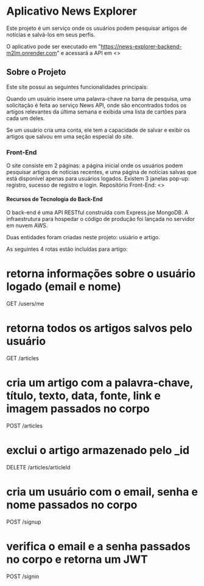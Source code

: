 # Aplicativo News Explorer

Este projeto é um serviço onde os usuários podem pesquisar artigos de notícias e salvá-los em seus perfis.

O aplicativo pode ser executado em "https://news-explorer-backend-m2lm.onrender.com" e acessará a API em <>

## Sobre o Projeto
Este site possui as seguintes funcionalidades principais:

Quando um usuário insere uma palavra-chave na barra de pesquisa, uma solicitação é feita ao serviço News API, onde são encontrados todos os artigos relevantes da última semana e exibida uma lista de cartões para cada um deles.

Se um usuário cria uma conta, ele tem a capacidade de salvar e exibir os artigos que salvou em uma seção especial do site.

### Front-End
O site consiste em 2 páginas: a página inicial onde os usuários podem pesquisar artigos de notícias recentes, e uma página de notícias salvas que está disponível apenas para usuários logados. Existem 3 janelas pop-up: registro, sucesso de registro e login. Repositório Front-End: <>

#### Recursos de Tecnologia do Back-End
O back-end é uma API RESTful construída com Express.jse MongoDB. A infraestrutura para hospedar o código de produção foi lançada no servidor em nuvem AWS.

Duas entidades foram criadas neste projeto: usuário e artigo.

As seguintes 4 rotas estão incluídas para artigo:
# retorna informações sobre o usuário logado (email e nome)
GET /users/me

# retorna todos os artigos salvos pelo usuário
GET /articles

# cria um artigo com a palavra-chave, título, texto, data, fonte, link e imagem passados no corpo
POST /articles

# exclui o artigo armazenado pelo _id
DELETE /articles/articleId

# cria um usuário com o email, senha e nome passados no corpo
POST /signup

# verifica o email e a senha passados no corpo e retorna um JWT
POST /signin
